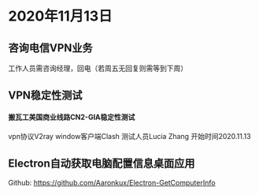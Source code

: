 # 2020年11月13日
## 咨询电信VPN业务
工作人员需咨询经理，回电（若周五无回复则需等到下周）
## VPN稳定性测试
#### 搬瓦工美国商业线路CN2-GIA稳定性测试
vpn协议V2ray
window客户端Clash
测试人员Lucia Zhang
开始时间2020.11.13
## Electron自动获取电脑配置信息桌面应用
Github: https://github.com/Aaronkux/Electron-GetComputerInfo
